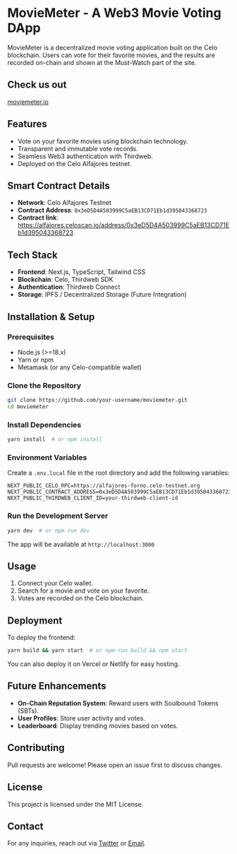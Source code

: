 # MovieMeter - A Web3 Movie Voting DApp
MovieMeter is a decentralized movie voting application built on the Celo blockchain. Users can vote for their favorite movies, and the results are recorded on-chain and shown at the Must-Watch part of the site.

## Check us out
[moviemeter.io](https://mm-xhvpyf.vercel.app/)

## Features
- Vote on your favorite movies using blockchain technology.
- Transparent and immutable vote records.
- Seamless Web3 authentication with Thirdweb.
- Deployed on the Celo Alfajores testnet.

## Smart Contract Details
- **Network**: Celo Alfajores Testnet
- **Contract Address**: `0x3eD5D4A503999C5aEB13CD71Eb1d395043368723`
- **Contract link**: https://alfajores.celoscan.io/address/0x3eD5D4A503999C5aEB13CD71Eb1d395043368723

## Tech Stack
- **Frontend**: Next.js, TypeScript, Tailwind CSS
- **Blockchain**: Celo, Thirdweb SDK
- **Authentication**: Thirdweb Connect
- **Storage**: IPFS / Decentralized Storage (Future Integration)

## Installation & Setup

### Prerequisites
- Node.js (>=18.x)
- Yarn or npm
- Metamask (or any Celo-compatible wallet)

### Clone the Repository
```sh
git clone https://github.com/your-username/moviemeter.git
cd moviemeter
```

### Install Dependencies
```sh
yarn install  # or npm install
```

### Environment Variables
Create a `.env.local` file in the root directory and add the following variables:
```env
NEXT_PUBLIC_CELO_RPC=https://alfajores-forno.celo-testnet.org
NEXT_PUBLIC_CONTRACT_ADDRESS=0x3eD5D4A503999C5aEB13CD71Eb1d395043368723
NEXT_PUBLIC_THIRDWEB_CLIENT_ID=your-thirdweb-client-id
```

### Run the Development Server
```sh
yarn dev  # or npm run dev
```
The app will be available at `http://localhost:3000`

## Usage
1. Connect your Celo wallet.
2. Search for a movie and vote on your favorite.
3. Votes are recorded on the Celo blockchain.

## Deployment
To deploy the frontend:
```sh
yarn build && yarn start  # or npm run build && npm start
```
You can also deploy it on Vercel or Netlify for easy hosting.

## Future Enhancements
- **On-Chain Reputation System**: Reward users with Soulbound Tokens (SBTs).
- **User Profiles**: Store user activity and votes.
- **Leaderboard**: Display trending movies based on votes.

## Contributing
Pull requests are welcome! Please open an issue first to discuss changes.

## License
This project is licensed under the MIT License.

## Contact
For any inquiries, reach out via [Twitter](https://twitter.com/gideondern_) or [Email](mailto:ngideon538@yahoo.com).


